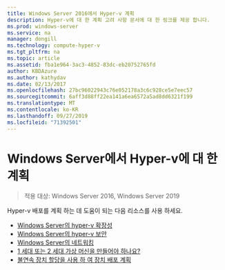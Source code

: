 ```yaml
---
title: Windows Server 2016에서 Hyper-v 계획
description: Hyper-v에 대 한 계획 고려 사항 문서에 대 한 링크를 제공 합니다.
ms.prod: windows-server
ms.service: na
manager: dongill
ms.technology: compute-hyper-v
ms.tgt_pltfrm: na
ms.topic: article
ms.assetid: fba1e964-3ac3-4852-83dc-eb20752765fd
author: KBDAzure
ms.author: kathydav
ms.date: 02/13/2017
ms.openlocfilehash: 27bc96022943c76e052178a3c6c928ce5e7eec57
ms.sourcegitcommit: 6aff3d88ff22ea141a6ea6572a5ad8dd6321f199
ms.translationtype: MT
ms.contentlocale: ko-KR
ms.lasthandoff: 09/27/2019
ms.locfileid: "71392501"
---
```

# <a name="plan-for-hyper-v-on-windows-server"></a>Windows Server에서 Hyper-v에 대 한 계획

>적용 대상: Windows Server 2016, Windows Server 2019

Hyper-v 배포를 계획 하는 데 도움이 되는 다음 리소스를 사용 하세요.
   
-  [Windows Server의 hyper-v 확장성](plan-hyper-v-scalability-in-windows-server.md)  
-  [Windows Server의 hyper-v 보안](plan-hyper-v-security-in-windows-server.md)
-  [Windows Server의 네트워킹](plan-hyper-v-networking-in-windows-server.md) 
-  [1 세대 또는 2 세대 가상 머신을 만들어야 하나요?](Should-I-create-a-generation-1-or-2-virtual-machine-in-Hyper-V.md)
- [불연속 장치 할당을 사용 하 여 장치 배포 계획](plan-for-deploying-devices-using-discrete-device-assignment.md)
  


